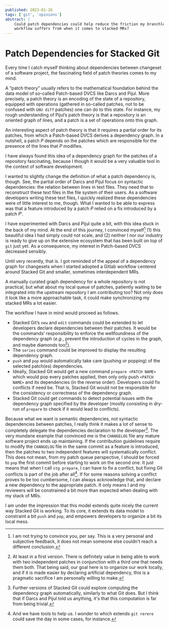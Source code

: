 ```yaml
---
published: 2023-01-26
tags: ['git', 'opinions']
abstract: |
    Could patch dependencies could help reduce the friction my branchless
    workflow suffers from when it comes to stacked MRs?
---
```


# Patch Dependencies for Stacked Git

Every time I catch myself thinking about dependencies between
changeset of a software project, the fascinating field of patch
theories comes to my mind.

A “patch theory” usually refers to the mathematical foundation behind
the data model of so-called Patch-based DVCS like Darcs and
Pijul. More precisely, a patch theory is an encoding of the state of a
repository, equipped with operations (gathered in so-called patches,
not to be confused with `GNU diff` patches) one can do to this
state. For instance, my rough understanding of Pijul’s patch theory is
that a repository is an oriented graph of lines, and a patch is a set
of operations onto this graph.

An interesting aspect of patch theory is that it requires a partial
order for its patches, from which a Patch-based DVCS derives a
dependency graph. In a nutshell, a patch $P$ depends on the patches
which are responsible for the presence of the lines that $P$
modifies.

I have always found this idea of a dependency graph for the patches
of a repository fascinating, because I though it would be a very
valuable tool in the context of software development.

I wanted to slightly change the definition of what a patch
dependency is, though. See, the partial order of Darcs and Pijul
focus on syntactic dependencies: the relation between lines in text
files. They need that to reconstruct these text files in the file
system of their users. As a software developers writing these text
files, I quickly realized these dependencies were of little interest
to me, though. What I wanted to be able to express was that a
feature introduced by a patch $P$ relied on a fix introduced by a
patch $P'$.

I have experimented with Darcs and Pijul quite a bit, with this idea
stuck in the back of my mind. At the end of this journey, I
convinced myself[^caution] (1) this beautiful idea I
had simply could not scale, and (2) neither I nor our industry is
ready to give up on the extensive ecosystem that has been built on top
of `git` just yet. As a consequence, my interest in Patch-based DVCS
decreased sensibly.

[^caution]: I am not trying to convince you, per say. This is a very personal
    and subjective feedback, it does not mean someone else couldn't reach a
    different conclusion.

Until very recently, that is. I got reminded of the appeal of a
dependency graph for changesets when I started adopted a Gitlab
workflow centered around Stacked Git and smaller, sometimes
interdependent MRs.

A manually curated graph dependency for a whole repository is not
practical, but what about my local queue of patches, patiently
waiting to be integrated into the upstream repository I am
contributing too?  Not only does it look like a more approachable
task, it could make synchronizing my stacked MRs a lot easier.

The workflow I have in mind would proceed as follows.

- Stacked Git’s `new` and `edit` commands could be extended to let
  developers declare dependencies between their patches. It would be
  the commands’ responsibility to enforce the wellfoundness of the
  dependency graph (*e.g.*, prevent the introduction of cycles in the
  graph, and maybe diamonds too[^diamond]).
- The `series` command could be improved to display the resulting
  dependency graph.
- `push` and `pop` would automatically take care (pushing or popping)
  of the selected patch(es) dependencies.
- Ideally, Stacked Git would get a new command `prepare <PATCH NAME>`
  which would pop every patches applied, then only only push `<PATCH
  NAME>` and its dependencies (in the reverse order). Developers could
  fix conflicts if need be. That is, Stacked Git would not be
  responsible for the consistency or correctness of the dependency
  graph.
- Stacked Git could get commands to detect potential issues with the
  dependency graph specified by the developer (mostly consisting in
  dry-run of `prepare` to check if it would lead to conflicts).

[^diamond]: At least in a first version. There is definitely value in being
    able to work with two independent patches in conjunction with a third one
    that needs them both. That being said, our goal here is to organize our
    work locally, and if it is made easier by declaring artificial dependency,
    this is a pragmatic sacrifice I am personally willing to make.

Because what we want is semantic dependencies, not syntactic dependencies
between patches, I really think it makes a lot of sense to completely delegate
the dependencies declaration to the developer[^future]. The very mundane
example that convinced me is the `CHANGELOG` file any mature software project
ends up maintaining. If the contribution guidelines require to modify the
`CHANGELOG` file in the same commit as a feature is introduced, then the
patches to two independent features will systematically conflict. This does not
mean, from my patch queue perspective, I should be forced to `pop` the first
commit before starting to work on the second one. It just means that when I
call `stg prepare`, I can have to fix a conflict, but fixing Git conflicts is
part of the job after all[^rerere]. If for some reasons solving a conflict
proves to be too cumbersome, I can always acknowledge that, and declare a new
dependency to the appropriate patch. It only means I and my reviewers will be
constrained a bit more than expected when dealing with my stack of MRs.

[^future]: Further versions of Stacked Git could explore computing the
    dependency graph automatically, similarly to what Git does. But I think
    that if Darcs and Pijul told us anything, it's that this computation is far
    from being trivial.

[^rerere]: And we have tools to help us. I wonder to which extends `git rerere`
    could save the day in some cases, for instance.

I am under the impression that this model extends quite nicely the current way
Stacked Git is working. To its core, it extends its data model to constraint a
bit `push` and `pop`, and empowers developers to organize a bit its local mess.
